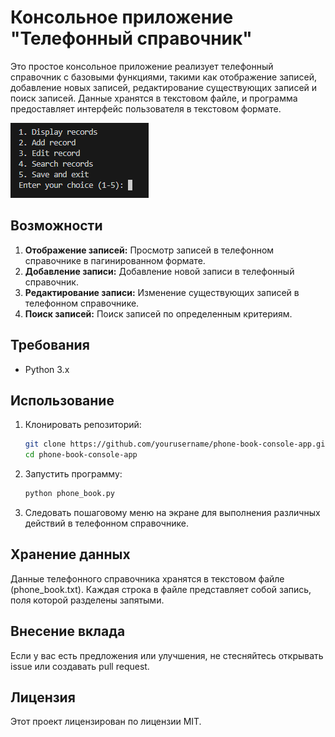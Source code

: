 # Консольное приложение "Телефонный справочник"

Это простое консольное приложение реализует телефонный справочник с базовыми функциями, такими как отображение записей, добавление новых записей, редактирование существующих записей и поиск записей. Данные хранятся в текстовом файле, и программа предоставляет интерфейс пользователя в текстовом формате.

![Demonstration](https://github.com/amrylnikov/phone_book/blob/main/demonstration.png?raw=true)

## Возможности

1. **Отображение записей:** Просмотр записей в телефонном справочнике в пагинированном формате.
2. **Добавление записи:** Добавление новой записи в телефонный справочник.
3. **Редактирование записи:** Изменение существующих записей в телефонном справочнике.
4. **Поиск записей:** Поиск записей по определенным критериям.

## Требования

- Python 3.x

## Использование

1. Клонировать репозиторий:

   ```bash
   git clone https://github.com/yourusername/phone-book-console-app.git
   cd phone-book-console-app
   ```
2. Запустить программу:
    ```bash
    python phone_book.py
    ```
3. Следовать пошаговому меню на экране для выполнения различных действий в телефонном справочнике.

## Хранение данных
Данные телефонного справочника хранятся в текстовом файле (phone_book.txt). Каждая строка в файле представляет собой запись, поля которой разделены запятыми.

## Внесение вклада
Если у вас есть предложения или улучшения, не стесняйтесь открывать issue или создавать pull request.

## Лицензия
Этот проект лицензирован по лицензии MIT.
